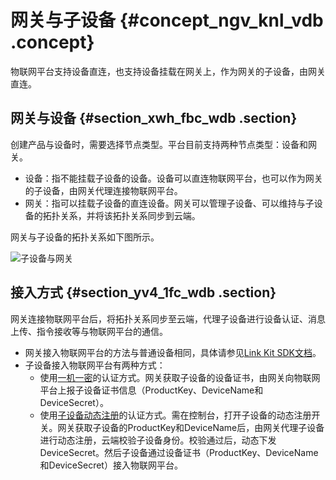 # 网关与子设备 {#concept_ngv_knl_vdb .concept}

物联网平台支持设备直连，也支持设备挂载在网关上，作为网关的子设备，由网关直连。

## 网关与设备 {#section_xwh_fbc_wdb .section}

创建产品与设备时，需要选择节点类型。平台目前支持两种节点类型：设备和网关。

-   设备：指不能挂载子设备的设备。设备可以直连物联网平台，也可以作为网关的子设备，由网关代理连接物联网平台。
-   网关：指可以挂载子设备的直连设备。网关可以管理子设备、可以维持与子设备的拓扑关系，并将该拓扑关系同步到云端。

网关与子设备的拓扑关系如下图所示。

![子设备与网关](http://static-aliyun-doc.oss-cn-hangzhou.aliyuncs.com/assets/img/12824/15687046482876_zh-CN.PNG)

## 接入方式 {#section_yv4_1fc_wdb .section}

网关连接物联网平台后，将拓扑关系同步至云端，代理子设备进行设备认证、消息上传、指令接收等与物联网平台的通信。

-   网关接入物联网平台的方法与普通设备相同，具体请参见[Link Kit SDK文档](https://www.alibabacloud.com/help/product/93051.htm)。
-   子设备接入物联网平台有两种方式：
    -   使用[一机一密](../../../../intl.zh-CN/设备端开发指南/设备安全认证/一机一密.md#)的认证方式。网关获取子设备的设备证书，由网关向物联网平台上报子设备证书信息（ProductKey、DeviceName和DeviceSecret）。
    -   使用[子设备动态注册](../../../../intl.zh-CN/设备端开发指南/设备安全认证/概览.md#)的认证方式。需在控制台，打开子设备的动态注册开关。网关获取子设备的ProductKey和DeviceName后，由网关代理子设备进行动态注册，云端校验子设备身份。校验通过后，动态下发DeviceSecret。然后子设备通过设备证书（ProductKey、DeviceName和DeviceSecret）接入物联网平台。

